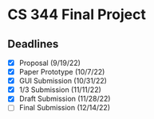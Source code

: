 # CS 344 Final Project
## Deadlines
- [x] Proposal (9/19/22)
- [x] Paper Prototype (10/7/22)
- [x] GUI Submission (10/31/22)
- [x] 1/3 Submission (11/11/22)
- [x] Draft Submission (11/28/22)
- [ ] Final Submission (12/14/22)
